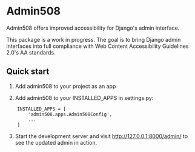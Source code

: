 # Admin508

Admin508 offers improved accessibility for Django's admin interface.

This package is a work in progress. The goal is to bring Django admin interfaces into full compliance with Web Content Accessibility Guidelines 2.0's AA standards.

## Quick start


1. Add admin508 to your project as an app

2. Add admin508 to your INSTALLED_APPS in settings.py:

```
    INSTALLED_APPS = [
        'admin508.apps.Admin508Config',
        ...
    ]
```

3. Start the development server and visit http://127.0.0.1:8000/admin/
   to see the updated admin in action.
